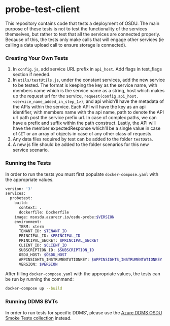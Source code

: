 # probe-test-client

This repository contains code that tests a deployment of OSDU. The main purpose of these tests is not to test the functionality of the services themselves, but rather to test that all the services are connected properly. Because of this, the tests only make calls that will engage other services (ie calling a data upload call to ensure storage is connected).

### Creating Your Own Tests

1.	In `config.js`, add service URL prefix in `api_host`. Add flags in test_flags section if needed.
2.	In `utils/testUtils.js`, under the constant services, add the new service to be tested. The format is keeping the key as the service name, with members name which is the service name as a string, host which makes up the request url for the service, `request(config.api_host.<service_name_added_in_step_1>)`, and api which’ll have the metadata of the APIs within the service. Each API will have the key as an api identifier, with members name with the api name, path to denote the API url path post the service prefix url. In case of complex paths, we can have a prefix and suffix within the path construct. Lastly, the API will have the member expectedResponse which’ll be a single value in case of `GET` or an array of objects in case of any other class of requests.
3.	Any data files required by test can be added to the folder `testData`.
4.	A new js file should be added to the folder scenarios for this new service scenario.

### Running the Tests

In order to run the tests you must first populate `docker-compose.yaml` with the appropriate values.

```bash
version: '3'
services:
  probetest:
    build:
      context: .
      dockerfile: Dockerfile
    image: msosdu.azurecr.io/osdu-probe:$VERSION
    environment:
      TERM: xterm
      TENANT_ID: $TENANT_ID
      PRINCIPAL_ID: $PRINCIPAL_ID
      PRINCIPAL_SECRET: $PRINCIPAL_SECRET
      CLIENT_ID: $CLIENT_ID
      SUBSCRIPTION_ID: $SUBSCRIPTION_ID
      OSDU_HOST: $OSDU_HOST
      APPINSIGHTS_INSTRUMENTATIONKEY: $APPINSIGHTS_INSTRUMENTATIONKEY
      VERSION: $VERSION
```
After filling `docker-compose.yaml` with the appropriate values, the tests can be run by running the command:
```bash
docker-compose up --build
```

### Running DDMS BVTs

In order to run tests for specific DDMS', please use the [Azure DDMS OSDU Smoke Tests collection](https://community.opengroup.org/osdu/platform/deployment-and-operations/infra-azure-provisioning/-/blob/master/source/ddms-smoke-tests/Azure%20DDMS%20OSDU%20Smoke%20Tests.postman_collection.json) instead.
